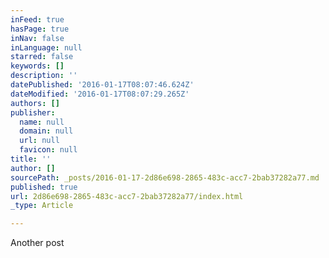 ```yaml
---
inFeed: true
hasPage: true
inNav: false
inLanguage: null
starred: false
keywords: []
description: ''
datePublished: '2016-01-17T08:07:46.624Z'
dateModified: '2016-01-17T08:07:29.265Z'
authors: []
publisher:
  name: null
  domain: null
  url: null
  favicon: null
title: ''
author: []
sourcePath: _posts/2016-01-17-2d86e698-2865-483c-acc7-2bab37282a77.md
published: true
url: 2d86e698-2865-483c-acc7-2bab37282a77/index.html
_type: Article

---
```

Another post